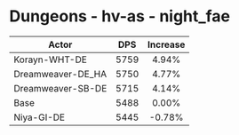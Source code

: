 # Dungeons - hv-as - night_fae
| Actor | DPS | Increase |
|---|:---:|:---:|
|Korayn-WHT-DE|5759|4.94%|
|Dreamweaver-DE_HA|5750|4.77%|
|Dreamweaver-SB-DE|5715|4.14%|
|Base|5488|0.00%|
|Niya-GI-DE|5445|-0.78%|
